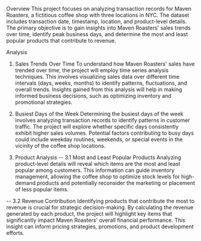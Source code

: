 Overview
This project focuses on analyzing transaction records for Maven Roasters, a fictitious coffee shop with three locations in NYC. 
The dataset includes transaction date, timestamp, location, and product-level details. 
The primary objective is to gain insights into Maven Roasters' sales trends over time, identify peak business days, and determine the most and least popular products that contribute to revenue.

Analysis
1. Sales Trends Over Time
To understand how Maven Roasters' sales have trended over time, the project will employ time series analysis techniques. This involves visualizing sales data over different time intervals (days, weeks, months) to identify patterns, fluctuations, and overall trends. Insights gained from this analysis will help in making informed business decisions, such as optimizing inventory and promotional strategies.

2. Busiest Days of the Week
Determining the busiest days of the week involves analyzing transaction records to identify patterns in customer traffic. The project will explore whether specific days consistently exhibit higher sales volumes. Potential factors contributing to busy days could include weekday routines, weekends, or special events in the vicinity of the coffee shop locations.

3. Product Analysis
-- 3.1 Most and Least Popular Products
Analyzing product-level details will reveal which items are the most and least popular among customers. This information can guide inventory management, allowing the coffee shop to optimize stock levels for high-demand products and potentially reconsider the marketing or placement of less popular items.

-- 3.2 Revenue Contribution
Identifying products that contribute the most to revenue is crucial for strategic decision-making. By calculating the revenue generated by each product, the project will highlight key items that significantly impact Maven Roasters' overall financial performance. This insight can inform pricing strategies, promotions, and product development efforts.
